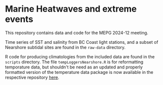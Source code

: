 # Marine Heatwaves and extreme events
This repository contains data and code for the MEPG 2024-12 meeting.

Time series of SST and salinity from BC Coast light stations, and a subset of Nearshore subtidal sites are found in the `raw-data` directory.

R code for producing climatologies from the included data are found in the `scripts` directory. The file `tempLoggersNearshore.R` is for reformatting temporature data, but shouldn't be need as an updated and properly formatted version of the temperature data package is now available in the respective repository [here](https://github.com/HakaiInstitute/nearshore-standalone-temperature).
